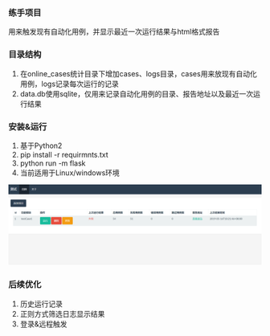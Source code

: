 ### 练手项目 ### 
用来触发现有自动化用例，并显示最近一次运行结果与html格式报告

### 目录结构 ### 
1. 在online_cases统计目录下增加cases、logs目录，cases用来放现有自动化用例，logs记录每次运行的记录  
2. data.db使用sqlite，仅用来记录自动化用例的目录、报告地址以及最近一次运行结果  

### 安装&运行 ###
1. 基于Python2
2. pip install -r requirmnts.txt
3. python run -m flask  
4. 当前适用于Linux/windows环境

![主界面](logs/page.png)
### 后续优化 ###
1. 历史运行记录
2. 正则方式筛选日志显示结果  
3. 登录&远程触发
